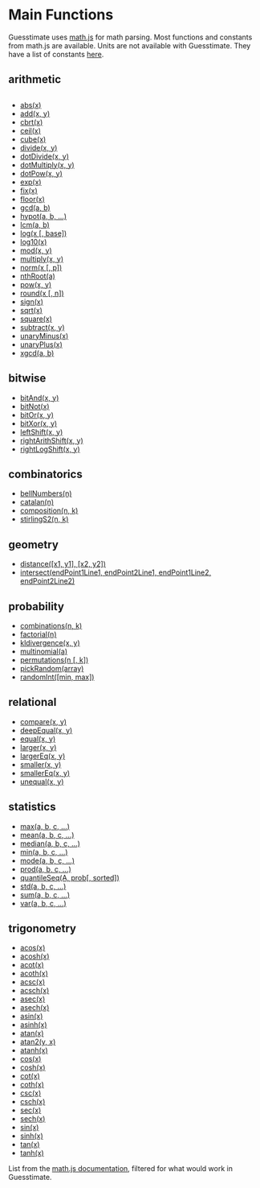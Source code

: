 # Main Functions

Guesstimate uses [math.js](http://mathjs.org/) for math parsing. Most functions and constants from math.js are available. Units are not available with Guesstimate. They have a list of constants [here](http://mathjs.org/docs/reference/constants.html).

## arithmetic

## [](http://mathjs.org/docs/reference/functions/categorical.html#arithmetic "Permalink")

*   [abs(x)](http://mathjs.org/docs/reference/functions/abs.html)
*   [add(x, y)](http://mathjs.org/docs/reference/functions/add.html)
*   [cbrt(x)](http://mathjs.org/docs/reference/functions/cbrt.html)
*   [ceil(x)](http://mathjs.org/docs/reference/functions/ceil.html)
*   [cube(x)](http://mathjs.org/docs/reference/functions/cube.html)
*   [divide(x, y)](http://mathjs.org/docs/reference/functions/divide.html)
*   [dotDivide(x, y)](http://mathjs.org/docs/reference/functions/dotDivide.html)
*   [dotMultiply(x, y)](http://mathjs.org/docs/reference/functions/dotMultiply.html)
*   [dotPow(x, y)](http://mathjs.org/docs/reference/functions/dotPow.html)
*   [exp(x)](http://mathjs.org/docs/reference/functions/exp.html)
*   [fix(x)](http://mathjs.org/docs/reference/functions/fix.html)
*   [floor(x)](http://mathjs.org/docs/reference/functions/floor.html)
*   [gcd(a, b)](http://mathjs.org/docs/reference/functions/gcd.html)
*   [hypot(a, b, ...)](http://mathjs.org/docs/reference/functions/hypot.html)
*   [lcm(a, b)](http://mathjs.org/docs/reference/functions/lcm.html)
*   [log(x [, base])](http://mathjs.org/docs/reference/functions/log.html)
*   [log10(x)](http://mathjs.org/docs/reference/functions/log10.html)
*   [mod(x, y)](http://mathjs.org/docs/reference/functions/mod.html)
*   [multiply(x, y)](http://mathjs.org/docs/reference/functions/multiply.html)
*   [norm(x [, p])](http://mathjs.org/docs/reference/functions/norm.html)
*   [nthRoot(a)](http://mathjs.org/docs/reference/functions/nthRoot.html)
*   [pow(x, y)](http://mathjs.org/docs/reference/functions/pow.html)
*   [round(x [, n])](http://mathjs.org/docs/reference/functions/round.html)
*   [sign(x)](http://mathjs.org/docs/reference/functions/sign.html)
*   [sqrt(x)](http://mathjs.org/docs/reference/functions/sqrt.html)
*   [square(x)](http://mathjs.org/docs/reference/functions/square.html)
*   [subtract(x, y)](http://mathjs.org/docs/reference/functions/subtract.html)
*   [unaryMinus(x)](http://mathjs.org/docs/reference/functions/unaryMinus.html)
*   [unaryPlus(x)](http://mathjs.org/docs/reference/functions/unaryPlus.html)
*   [xgcd(a, b)](http://mathjs.org/docs/reference/functions/xgcd.html)

## bitwise[](http://mathjs.org/docs/reference/functions/categorical.html#bitwise "Permalink")

*   [bitAnd(x, y)](http://mathjs.org/docs/reference/functions/bitAnd.html)
*   [bitNot(x)](http://mathjs.org/docs/reference/functions/bitNot.html)
*   [bitOr(x, y)](http://mathjs.org/docs/reference/functions/bitOr.html)
*   [bitXor(x, y)](http://mathjs.org/docs/reference/functions/bitXor.html)
*   [leftShift(x, y)](http://mathjs.org/docs/reference/functions/leftShift.html)
*   [rightArithShift(x, y)](http://mathjs.org/docs/reference/functions/rightArithShift.html)
*   [rightLogShift(x, y)](http://mathjs.org/docs/reference/functions/rightLogShift.html)

## combinatorics[](http://mathjs.org/docs/reference/functions/categorical.html#combinatorics "Permalink")

*   [bellNumbers(n)](http://mathjs.org/docs/reference/functions/bellNumbers.html)
*   [catalan(n)](http://mathjs.org/docs/reference/functions/catalan.html)
*   [composition(n, k)](http://mathjs.org/docs/reference/functions/composition.html)
*   [stirlingS2(n, k)](http://mathjs.org/docs/reference/functions/stirlingS2.html)

## geometry[](http://mathjs.org/docs/reference/functions/categorical.html#geometry "Permalink")

*   [distance([x1, y1], [x2, y2])](http://mathjs.org/docs/reference/functions/distance.html)
*   [intersect(endPoint1Line1, endPoint2Line1, endPoint1Line2, endPoint2Line2)](http://mathjs.org/docs/reference/functions/intersect.html)

## probability[](http://mathjs.org/docs/reference/functions/categorical.html#probability "Permalink")

*   [combinations(n, k)](http://mathjs.org/docs/reference/functions/combinations.html)
*   [factorial(n)](http://mathjs.org/docs/reference/functions/factorial.html)
*   [kldivergence(x, y)](http://mathjs.org/docs/reference/functions/kldivergence.html)
*   [multinomial(a)](http://mathjs.org/docs/reference/functions/multinomial.html)
*   [permutations(n [, k])](http://mathjs.org/docs/reference/functions/permutations.html)
*   [pickRandom(array)](http://mathjs.org/docs/reference/functions/pickRandom.html)
*   [randomInt([min, max])](http://mathjs.org/docs/reference/functions/randomInt.html)

## relational[](http://mathjs.org/docs/reference/functions/categorical.html#relational "Permalink")

*   [compare(x, y)](http://mathjs.org/docs/reference/functions/compare.html)
*   [deepEqual(x, y)](http://mathjs.org/docs/reference/functions/deepEqual.html)
*   [equal(x, y)](http://mathjs.org/docs/reference/functions/equal.html)
*   [larger(x, y)](http://mathjs.org/docs/reference/functions/larger.html)
*   [largerEq(x, y)](http://mathjs.org/docs/reference/functions/largerEq.html)
*   [smaller(x, y)](http://mathjs.org/docs/reference/functions/smaller.html)
*   [smallerEq(x, y)](http://mathjs.org/docs/reference/functions/smallerEq.html)
*   [unequal(x, y)](http://mathjs.org/docs/reference/functions/unequal.html)

## statistics[](http://mathjs.org/docs/reference/functions/categorical.html#statistics "Permalink")

*   [max(a, b, c, ...)](http://mathjs.org/docs/reference/functions/max.html)
*   [mean(a, b, c, ...)](http://mathjs.org/docs/reference/functions/mean.html)
*   [median(a, b, c, ...)](http://mathjs.org/docs/reference/functions/median.html)
*   [min(a, b, c, ...)](http://mathjs.org/docs/reference/functions/min.html)
*   [mode(a, b, c, ...)](http://mathjs.org/docs/reference/functions/mode.html)
*   [prod(a, b, c, ...)](http://mathjs.org/docs/reference/functions/prod.html)
*   [quantileSeq(A, prob[, sorted])](http://mathjs.org/docs/reference/functions/quantileSeq.html)
*   [std(a, b, c, ...)](http://mathjs.org/docs/reference/functions/std.html)
*   [sum(a, b, c, ...)](http://mathjs.org/docs/reference/functions/sum.html)
*   [var(a, b, c, ...)](http://mathjs.org/docs/reference/functions/var.html)

## trigonometry[](http://mathjs.org/docs/reference/functions/categorical.html#trigonometry "Permalink")

*   [acos(x)](http://mathjs.org/docs/reference/functions/acos.html)
*   [acosh(x)](http://mathjs.org/docs/reference/functions/acosh.html)
*   [acot(x)](http://mathjs.org/docs/reference/functions/acot.html)
*   [acoth(x)](http://mathjs.org/docs/reference/functions/acoth.html)
*   [acsc(x)](http://mathjs.org/docs/reference/functions/acsc.html)
*   [acsch(x)](http://mathjs.org/docs/reference/functions/acsch.html)
*   [asec(x)](http://mathjs.org/docs/reference/functions/asec.html)
*   [asech(x)](http://mathjs.org/docs/reference/functions/asech.html)
*   [asin(x)](http://mathjs.org/docs/reference/functions/asin.html)
*   [asinh(x)](http://mathjs.org/docs/reference/functions/asinh.html)
*   [atan(x)](http://mathjs.org/docs/reference/functions/atan.html)
*   [atan2(y, x)](http://mathjs.org/docs/reference/functions/atan2.html)
*   [atanh(x)](http://mathjs.org/docs/reference/functions/atanh.html)
*   [cos(x)](http://mathjs.org/docs/reference/functions/cos.html)
*   [cosh(x)](http://mathjs.org/docs/reference/functions/cosh.html)
*   [cot(x)](http://mathjs.org/docs/reference/functions/cot.html)
*   [coth(x)](http://mathjs.org/docs/reference/functions/coth.html)
*   [csc(x)](http://mathjs.org/docs/reference/functions/csc.html)
*   [csch(x)](http://mathjs.org/docs/reference/functions/csch.html)
*   [sec(x)](http://mathjs.org/docs/reference/functions/sec.html)
*   [sech(x)](http://mathjs.org/docs/reference/functions/sech.html)
*   [sin(x)](http://mathjs.org/docs/reference/functions/sin.html)
*   [sinh(x)](http://mathjs.org/docs/reference/functions/sinh.html)
*   [tan(x)](http://mathjs.org/docs/reference/functions/tan.html)
*   [tanh(x)](http://mathjs.org/docs/reference/functions/tanh.html)

List from the [math.js documentation](http://mathjs.org/docs/reference/functions/categorical.html), filtered for what would work in Guesstimate.
